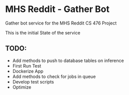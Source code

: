 # MHS Reddit - Gather Bot
Gather bot service for the MHS Reddit CS 476 Project

This is the initial State of the service

## TODO:

* Add methods to push to database tables on inference
* First Run Test
* Dockerize App
* Add methods to check for jobs in queue
* Develop test scripts
* Optimize
